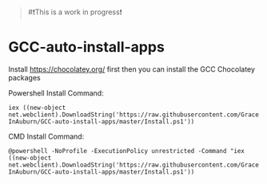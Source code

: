 >#:heavy_exclamation_mark:This is a work in progress:heavy_exclamation_mark:

# GCC-auto-install-apps

Install https://chocolatey.org/ first then you can install the GCC Chocolatey packages

Powershell Install Command:

`iex ((new-object net.webclient).DownloadString('https://raw.githubusercontent.com/GraceInAuburn/GCC-auto-install-apps/master/Install.ps1'))`

CMD Install Command:

`@powershell -NoProfile -ExecutionPolicy unrestricted -Command "iex ((new-object net.webclient).DownloadString('https://raw.githubusercontent.com/GraceInAuburn/GCC-auto-install-apps/master/Install.ps1'))`
